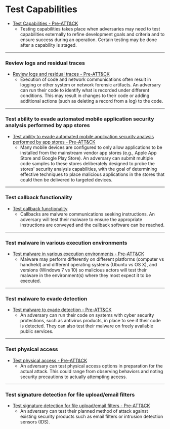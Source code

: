 # Test Capabilities

* [Test Capabilities - Pre-ATT&CK](https://attack.mitre.org/pre-attack/index.php/Test_Capabilities)
	* Testing capabilities takes place when adversaries may need to test capabilities externally to refine development goals and criteria and to ensure success during an operation. Certain testing may be done after a capability is staged. 







-------------------------------
### Review logs and residual traces 
* [Review logs and residual traces - Pre-ATT&CK](https://attack.mitre.org/pre-attack/index.php/Technique/PRE-T1135)
	* Execution of code and network communications often result in logging or other system or network forensic artifacts. An adversary can run their code to identify what is recorded under different conditions. This may result in changes to their code or adding additional actions (such as deleting a record from a log) to the code.





-------------------------------
### Test ability to evade automated mobile application security analysis performed by app stores
* [Test ability to evade automated mobile application security analysis performed by app stores - Pre-ATT&CK](https://attack.mitre.org/pre-attack/index.php/Technique/PRE-T1170)
	* Many mobile devices are configured to only allow applications to be installed from the mainstream vendor app stores (e.g., Apple App Store and Google Play Store). An adversary can submit multiple code samples to these stores deliberately designed to probe the stores' security analysis capabilities, with the goal of determining effective techniques to place malicious applications in the stores that could then be delivered to targeted devices.




-------------------------------
### Test callback functionality
* [Test callback functionality](https://attack.mitre.org/pre-attack/index.php/Technique/PRE-T1133)
	* Callbacks are malware communications seeking instructions. An adversary will test their malware to ensure the appropriate instructions are conveyed and the callback software can be reached.




-------------------------------
### Test malware in various execution environments 
* [Test malware in various execution environments - Pre-ATT&CK](https://attack.mitre.org/pre-attack/index.php/Technique/PRE-T1134)
	* Malware may perform differently on different platforms (computer vs handheld) and different operating systems (Ubuntu vs OS X), and versions (Windows 7 vs 10) so malicious actors will test their malware in the environment(s) where they most expect it to be executed.


-------------------------------
### Test malware to evade detection
* [Test malware to evade detection - Pre-ATT&CK](https://attack.mitre.org/pre-attack/index.php/Technique/PRE-T1136)
	* An adversary can run their code on systems with cyber security protections, such as antivirus products, in place to see if their code is detected. They can also test their malware on freely available public services.




-------------------------------
### Test physical access
* [Test physical access - Pre-ATT&CK](https://attack.mitre.org/pre-attack/index.php/Technique/PRE-T1137)
	* An adversary can test physical access options in preparation for the actual attack. This could range from observing behaviors and noting security precautions to actually attempting access.




-------------------------------
### Test signature detection for file upload/email filters
* [Test signature detection for file upload/email filters - Pre-ATT&CK](https://attack.mitre.org/pre-attack/index.php/Technique/PRE-T1138)
	* An adversary can test their planned method of attack against existing security products such as email filters or intrusion detection sensors (IDS).










